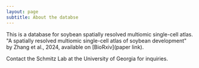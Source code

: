 ```yaml
---
layout: page
subtitle: About the databse
---
```


This is a database for soybean spatially resolved multiomic single-cell atlas.  
"A spatially resolved multiomic single-cell atlas of soybean development" by Zhang et al., 2024, available on [BioRxiv](paper link).

Contact the Schmitz Lab at the University of Georgia for inquiries.


    




